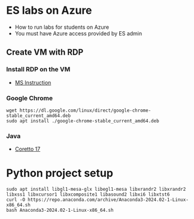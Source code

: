 # ES labs on Azure
* How to run labs for students on Azure
* You must have Azure access provided by ES admin

## Create VM with RDP

### Install RDP on the VM
* [MS Instruction](https://learn.microsoft.com/en-us/azure/virtual-machines/linux/use-remote-desktop?tabs=azure-cli)

### Google Chrome
```shell
wget https://dl.google.com/linux/direct/google-chrome-stable_current_amd64.deb
sudo apt install ./google-chrome-stable_current_amd64.deb
```

### Java
* [Coretto 17](https://docs.aws.amazon.com/corretto/latest/corretto-17-ug/generic-linux-install.html)


# Python project setup

```shell
sudo apt install libgl1-mesa-glx libegl1-mesa libxrandr2 libxrandr2 libxss1 libxcursor1 libxcomposite1 libasound2 libxi6 libxtst6
curl -O https://repo.anaconda.com/archive/Anaconda3-2024.02-1-Linux-x86_64.sh 
bash Anaconda3-2024.02-1-Linux-x86_64.sh
```
